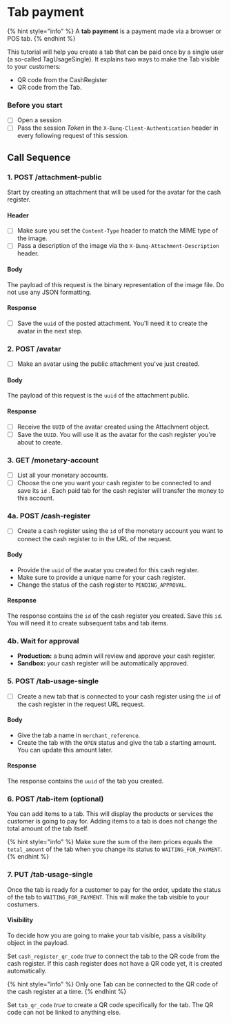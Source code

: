 # Tab payment

{% hint style="info" %}
A **tab payment** is a payment made via a browser or POS tab. 
{% endhint %}

This tutorial will help you create a tab that can be paid once by a single user \(a so-called TagUsageSingle\). It explains two ways to make the Tab visible to your customers:

* QR code from the CashRegister
* QR code from the Tab.

### Before you start

* [ ] Open a session 
* [ ] Pass the session _Token_ in the `X-Bunq-Client-Authentication` header in every following request of this session.

## Call Sequence

### 1. POST /attachment-public

Start by creating an attachment that will be used for the avatar for the cash register.

#### **Header**

* [ ] Make sure you set the `Content-Type` header to match the MIME type of the image.
* [ ] Pass a description of the image via the `X-Bunq-Attachment-Description` header.

#### **Body**

The payload of this request is the binary representation of the image file. Do not use any JSON formatting.

#### **Response**

* [ ] Save the `uuid` of the posted attachment. You'll need it to create the avatar in the next step.

### 2. POST /avatar

* [ ] Make an avatar using the public attachment you've just created.

#### **Body**

The payload of this request is the `uuid` of the attachment public.

#### **Response**

* [ ] Receive the `UUID` of the avatar created using the Attachment object.
* [ ] Save the `UUID`. You will use it as the avatar for the cash register you're about to create.

### 3. GET /monetary-account

* [ ] List all your monetary accounts. 
* [ ] Choose the one you want your cash register to be connected to and save its `id` . Each paid tab for the cash register will transfer the money to this account.

### 4a. POST /cash-register

* [ ] Create a cash register using the `id` of the monetary account you want to connect the cash register to in the URL of the request.

#### **Body**

* Provide the `uuid` of the avatar you created for this cash register. 
* Make sure to provide a unique name for your cash register. 
* Change the status of the cash register to `PENDING_APPROVAL`.

#### **Response**

The response contains the `id` of the cash register you created. Save this `id`. You will need it to create subsequent tabs and tab items.

### 4b. Wait for approval

* **Production:** a bunq admin will review and approve your cash register. 
* **Sandbox:** your cash register will be automatically approved.

### 5. POST /tab-usage-single

* [ ] Create a new tab that is connected to your cash register using the `id` of the cash register in the request URL request.

#### **Body**

* Give the tab a name in `merchant_reference`. 
* Create the tab with the `OPEN` status and give the tab a starting amount. You can update this amount later.

#### **Response**

The response contains the `uuid` of the tab you created.

### 6. POST /tab-item \(optional\)

You can add items to a tab. This will display the products or services the customer is going to pay for. Adding items to a tab is does not change the total amount of the tab itself. 

{% hint style="info" %}
Make sure the sum of the item prices equals the `total_amount` of the tab when you change its status to `WAITING_FOR_PAYMENT`.
{% endhint %}

### 7. PUT /tab-usage-single

Once the tab is ready for a customer to pay for the order, update the status of the tab to `WAITING_FOR_PAYMENT`. This will make the tab visible to your costumers.

#### **Visibility**

To decide how you are going to make your tab visible, pass a visibility object in the payload.

Set `cash_register_qr_code` _true_ to connect the tab to the QR code from the cash register. If this cash register does not have a QR code yet, it is created automatically. 

{% hint style="info" %}
Only one Tab can be connected to the QR code of the cash register at a time.
{% endhint %}

Set `tab_qr_code` _true_ to create a QR code specifically for the tab. The QR code can not be linked to anything else.

